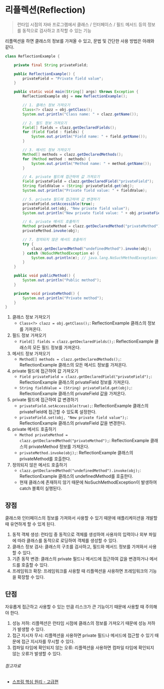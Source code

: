 # 리플렉션(Reflection)

> 런타임 시점의 자바 프로그램에서 클래스 / 인터페이스 / 필드 메서드 등의 정보를 동적으로 검사하고 조작할 수 있는 기능

리플렉션을 하면 클래스의 정보를 가져올 수 있고, 문법 및 간단한 사용 방법은 아래와 같다.

```java
class ReflectionExample {

    private final String privateField;

    public ReflectionExample() {
        privateField = "Private field value";
    }

    public static void main(String[] args) throws Exception {
        ReflectionExample obj = new ReflectionExample();

        // 1. 클래스 정보 가져오기
        Class<?> clazz = obj.getClass();
        System.out.println("Class name: " + clazz.getName());

        // 2. 필드 정보 가져오기
        Field[] fields = clazz.getDeclaredFields();
        for (Field field : fields) {
            System.out.println("Field name: " + field.getName());
        }

        // 3. 메서드 정보 가져오기
        Method[] methods = clazz.getDeclaredMethods();
        for (Method method : methods) {
            System.out.println("Method name: " + method.getName());
        }

        // 4. private 필드에 접근하여 값 가져오기
        Field privateField = clazz.getDeclaredField("privateField");
        String fieldValue = (String) privateField.get(obj);
        System.out.println("Private field value: " + fieldValue);

        // 5. private 필드에 접근하여 값 변경하기
        privateField.setAccessible(true);
        privateField.set(obj, "New private field value");
        System.out.println("New private field value: " + obj.privateField);

        // 6. private 메서드 호출하기
        Method privateMethod = clazz.getDeclaredMethod("privateMethod");
        privateMethod.invoke(obj);

        // 7. 정의되지 않은 메서드 호출하기
        try {
            clazz.getDeclaredMethod("undefinedMethod").invoke(obj);
        } catch (NoSuchMethodException e) {
            System.out.println(e); // java.lang.NoSuchMethodException: ReflectionExample.undefinedMethod()
        }
    }

    public void publicMethod() {
        System.out.println("Public method");
    }

    private void privateMethod() {
        System.out.println("Private method");
    }
}
```

1. 클래스 정보 가져오기
    - `Class<?> clazz = obj.getClass();`: ReflectionExample 클래스의 정보를 가져온다.
2. 필드 정보 가져오기
    - `Field[] fields = clazz.getDeclaredFields();`: ReflectionExample 클래스의 모든 필드 정보를 가져온다.
3. 메서드 정보 가져오기
    - `Method[] methods = clazz.getDeclaredMethods();`: ReflectionExample 클래스의 모든 메서드 정보를 가져온다.
4. private 필드에 접근하여 값 가져오기
    - `Field privateField = clazz.getDeclaredField("privateField");`: ReflectionExample 클래스의 privateField 정보를 가져온다.
    - `String fieldValue = (String) privateField.get(obj);`: ReflectionExample 클래스의 privateField 값을 가져온다.
5. private 필드에 접근하여 값 변경하기
    - `privateField.setAccessible(true);`: ReflectionExample 클래스의 privateField에 접근할 수 있도록 설정한다.
    - `privateField.set(obj, "New private field value");`: ReflectionExample 클래스의 privateField 값을 변경한다.
6. private 메서드 호출하기
    - `Method privateMethod = clazz.getDeclaredMethod("privateMethod");`: ReflectionExample 클래스의 privateMethod 정보를 가져온다.
    - `privateMethod.invoke(obj);`: ReflectionExample 클래스의 privateMethod를 호출한다.
7. 정의되지 않은 메서드 호출하기
    - `clazz.getDeclaredMethod("undefinedMethod").invoke(obj);`: ReflectionExample 클래스의 undefinedMethod를 호출한다.
    - 현재 클래스에 존재하지 않기 때문에 NoSuchMethodException이 발생하여 catch 블록이 실행된다.

## 장점

클래스와 인터페이스의 정보를 가져와서 사용할 수 있기 때문에 애플리케이션을 개발할 때 유연하게 할 수 있게 된다.

1. 동적 객체 생성: 런타임 중 동적으로 객체를 생성하여 사용자의 입력이나 외부 파일에 따라 클래스를 동적으로 로딩하여 객체를 생성할 수 있다.
2. 클래스 정보 검사: 클래스의 구조를 검사하고, 필드와 메서드 정보를 가져와서 사용할 수 있다.
3. 기존 동작 변경: 클래스의 private 필드나 메서드에 접근하여 값을 변경하거나 메서드를 호출할 수 있다.
4. 프레임워크 확장: 프레임워크를 사용할 때 리플렉션을 사용하면 프레임워크의 기능을 확장할 수 있다.

## 단점

자유롭게 접근하고 사용할 수 있는 만큼 리스크가 큰 기능이기 때문에 사용할 때 주의해야 한다.

1. 성능 저하: 리플렉션은 런타임 시점에 클래스의 정보를 가져오기 때문에 성능 저하가 발생할 수 있다.
2. 접근 지시자 무시: 리플렉션을 사용하면 private 필드나 메서드에 접근할 수 있기 때문에 접근 지시자를 무시할 수 있다.
3. 컴파일 타임에 확인되지 않는 오류: 리플렉션을 사용하면 컴파일 타임에 확인되지 않는 오류가 발생할 수 있다.

###### 참고자료

- [스프링 핵심 원리 - 고급편](https://www.inflearn.com/course/스프링-핵심-원리-고급편)